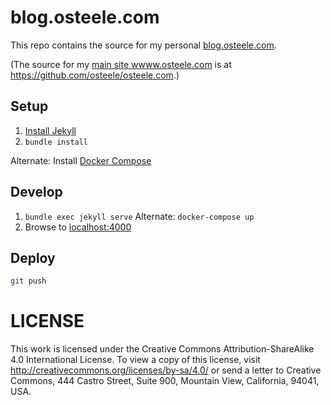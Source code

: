 # blog.osteele.com

This repo contains the source for my personal [blog.osteele.com](blog.osteele.com).

(The source for my [main site wwww.osteele.com](wwww.osteele.com) is at https://github.com/osteele/osteele.com.)

## Setup

1. [Install Jekyll](https://jekyllrb.com/docs/installation/)
2. `bundle install`

Alternate: Install [Docker Compose](https://docs.docker.com/compose/install/)

## Develop

1. `bundle exec jekyll serve`
  Alternate: `docker-compose up`
2. Browse to [localhost:4000](http://localhost:4000)

## Deploy

```bash
git push
```

# LICENSE

This work is licensed under the Creative Commons Attribution-ShareAlike 4.0 International License.
To view a copy of this license, visit http://creativecommons.org/licenses/by-sa/4.0/
or send a letter to Creative Commons, 444 Castro Street, Suite 900, Mountain View, California, 94041, USA.
